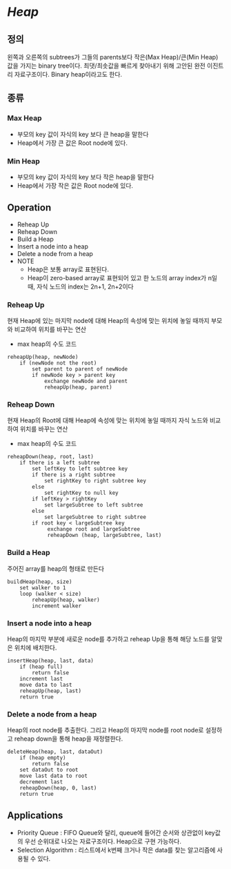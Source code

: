 # ***Heap***
## 정의
왼쪽과 오른쪽의 subtrees가 그들의 parents보다 작은(Max Heap)/큰(Min Heap) 값을 가지는 binary tree이다. 최댓/최솟값을 빠르게 찾아내기 위해 고안된 완전 이진트리 자료구조이다. Binary heap이라고도 한다.
## 종류
### Max Heap
* 부모의 key 값이 자식의 key 보다 큰 heap을 말한다
* Heap에서 가장 큰 값은 Root node에 있다.
### Min Heap
* 부모의 key 값이 자식의 key 보다 작은 heap을 말한다
* Heap에서 가장 작은 값은 Root node에 있다.
## Operation
* Reheap Up
* Reheap Down
* Build a Heap
* Insert a node into a heap
* Delete a node from a heap
* NOTE
    * Heap은 보통 array로 표현된다.
    * Heap이 zero-based array로 표현되어 있고 한 노드의 array index가 n일 때, 자식 노드의 index는 2n+1, 2n+2이다
### Reheap Up
현재 Heap에 있는 마지막 node에 대해 Heap의 속성에 맞는 위치에 놓일 때까지 부모와 비교하여 위치를 바꾸는 연산
* max heap의 수도 코드
```
reheapUp(heap, newNode)
    if (newNode not the root)
        set parent to parent of newNode
        if newNode key > parent key
            exchange newNode and parent
            reheapUp(heap, parent)
```
### Reheap Down
현재 Heap의 Root에 대해 Heap에 속성에 맞는 위치에 놓일 때까지 자식 노드와 비교하여 위치를 바꾸는 연산
* max heap의 수도 코드
```
reheapDown(heap, root, last)
    if there is a left subtree
        set leftKey to left subtree key
        if there is a right subtree
            set rightKey to right subtree key
        else
            set rightKey to null key
        if leftKey > rightKey
            set largeSubtree to left subtree
        else
            set largeSubtree to right subtree
        if root key < largeSubtree key
             exchange root and largeSubtree
             reheapDown (heap, largeSubtree, last)
```
### Build a Heap
주어진 array를 heap의 형태로 만든다
```
buildHeap(heap, size)
    set walker to 1
    loop (walker < size)
        reheapUp(heap, walker)
        increment walker
```
### Insert a node into a heap
Heap의 마지막 부분에 새로운 node를 추가하고 reheap Up을 통해 해당 노드를 알맞은 위치에 배치한다.
```
insertHeap(heap, last, data)
    if (heap full)
        return false
    increment last
    move data to last
    reheapUp(heap, last)
    return true
```
### Delete a node from a heap
Heap의 root node를 추출한다. 그리고 Heap의 마지막 node를 root node로 설정하고 reheap down을 통해 heap을 재정렬한다.
```
deleteHeap(heap, last, dataOut)
    if (heap empty)
        return false
    set dataOut to root
    move last data to root
    decrement last
    reheapDown(heap, 0, last)
    return true
```
## Applications
* Priority Queue : FIFO Queue와 달리, queue에 들어간 순서와 상관없이 key값의 우선 순위대로 나오는 자료구조이다. Heap으로 구현 가능하다.
* Selection Algorithm : 리스트에서 k번째 크거나 작은 data를 찾는 알고리즘에 사용될 수 있다.